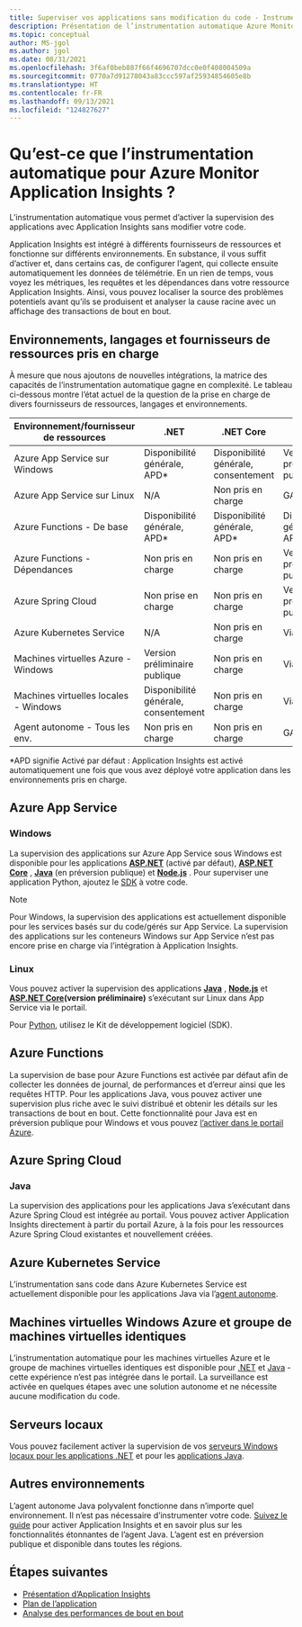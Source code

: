 ```yaml
---
title: Superviser vos applications sans modification du code - Instrumentation automatique pour Azure Monitor Application Insights | Microsoft Docs
description: Présentation de l’instrumentation automatique Azure Monitor Application Insights - Gestion des performances des applications sans code
ms.topic: conceptual
author: MS-jgol
ms.author: jgol
ms.date: 08/31/2021
ms.openlocfilehash: 3f6af0beb887f66f4696707dcc0e0f408004509a
ms.sourcegitcommit: 0770a7d91278043a83ccc597af25934854605e8b
ms.translationtype: HT
ms.contentlocale: fr-FR
ms.lasthandoff: 09/13/2021
ms.locfileid: "124827627"
---
```

# <a name="what-is-auto-instrumentation-for-azure-monitor-application-insights"></a>Qu’est-ce que l’instrumentation automatique pour Azure Monitor Application Insights ?

L’instrumentation automatique vous permet d’activer la supervision des applications avec Application Insights sans modifier votre code.  

Application Insights est intégré à différents fournisseurs de ressources et fonctionne sur différents environnements. En substance, il vous suffit d’activer et, dans certains cas, de configurer l’agent, qui collecte ensuite automatiquement les données de télémétrie. En un rien de temps, vous voyez les métriques, les requêtes et les dépendances dans votre ressource Application Insights. Ainsi, vous pouvez localiser la source des problèmes potentiels avant qu’ils se produisent et analyser la cause racine avec un affichage des transactions de bout en bout.

## <a name="supported-environments-languages-and-resource-providers"></a>Environnements, langages et fournisseurs de ressources pris en charge

À mesure que nous ajoutons de nouvelles intégrations, la matrice des capacités de l’instrumentation automatique gagne en complexité. Le tableau ci-dessous montre l’état actuel de la question de la prise en charge de divers fournisseurs de ressources, langages et environnements.

|Environnement/fournisseur de ressources          | .NET            | .NET Core       | Java            | Node.js         | Python          |
|---------------------------------------|-----------------|-----------------|-----------------|-----------------|-----------------|
|Azure App Service sur Windows           | Disponibilité générale, APD*       | Disponibilité générale, consentement      | Version préliminaire publique  | Version préliminaire publique  | Non pris en charge   |
|Azure App Service sur Linux             | N/A             | Non pris en charge   | GA              | GA              | Non pris en charge   |
|Azure Functions - De base                | Disponibilité générale, APD*       | Disponibilité générale, APD*       | Disponibilité générale, APD*       | Disponibilité générale, APD*       | Disponibilité générale, APD*       |
|Azure Functions - Dépendances         | Non pris en charge   | Non pris en charge   | Version préliminaire publique  | Non pris en charge   | Par l’intermédiaire d’[extension](monitor-functions.md#distributed-tracing-for-python-function-apps)   |
|Azure Spring Cloud                     | Non prise en charge   | Non pris en charge   | Version préliminaire publique  | Non pris en charge   | Non pris en charge   |
|Azure Kubernetes Service               | N/A             | Non pris en charge   | Via l’agent   | Non pris en charge   | Non pris en charge   |
|Machines virtuelles Azure - Windows                      | Version préliminaire publique  | Non pris en charge   | Via l’agent   | Non pris en charge   | Non pris en charge   |
|Machines virtuelles locales - Windows                | Disponibilité générale, consentement      | Non pris en charge   | Via l’agent   | Non pris en charge   | Non pris en charge   |
|Agent autonome - Tous les env.            | Non pris en charge   | Non pris en charge   | GA              | Non pris en charge   | Non pris en charge   |

*APD signifie Activé par défaut : Application Insights est activé automatiquement une fois que vous avez déployé votre application dans les environnements pris en charge. 

## <a name="azure-app-service"></a>Azure App Service

### <a name="windows"></a>Windows

La supervision des applications sur Azure App Service sous Windows est disponible pour les applications **[ASP.NET](./azure-web-apps-net.md)** (activé par défaut), **[ASP.NET Core](./azure-web-apps-net-core.md)** , **[Java](./azure-web-apps-java.md)** (en préversion publique) et **[Node.js](./azure-web-apps-nodejs.md)** . Pour superviser une application Python, ajoutez le [SDK](./opencensus-python.md) à votre code.

> [!NOTE]
> Pour Windows, la supervision des applications est actuellement disponible pour les services basés sur du code/gérés sur App Service. La supervision des applications sur les conteneurs Windows sur App Service n’est pas encore prise en charge via l’intégration à Application Insights.

### <a name="linux"></a>Linux
Vous pouvez activer la supervision des applications **[Java](./azure-web-apps-java.md?)** , **[Node.js](./azure-web-apps-nodejs.md?tabs=linux)** et **[ASP.NET Core](./azure-web-apps-net-core.md?tabs=linux)(version préliminaire)** s’exécutant sur Linux dans App Service via le portail. 

Pour [Python](./opencensus-python.md), utilisez le Kit de développement logiciel (SDK).

## <a name="azure-functions"></a>Azure Functions

La supervision de base pour Azure Functions est activée par défaut afin de collecter les données de journal, de performances et d’erreur ainsi que les requêtes HTTP. Pour les applications Java, vous pouvez activer une supervision plus riche avec le suivi distribué et obtenir les détails sur les transactions de bout en bout. Cette fonctionnalité pour Java est en préversion publique pour Windows et vous pouvez [l’activer dans le portail Azure](./monitor-functions.md).

## <a name="azure-spring-cloud"></a>Azure Spring Cloud

### <a name="java"></a>Java 
La supervision des applications pour les applications Java s’exécutant dans Azure Spring Cloud est intégrée au portail. Vous pouvez activer Application Insights directement à partir du portail Azure, à la fois pour les ressources Azure Spring Cloud existantes et nouvellement créées.  

## <a name="azure-kubernetes-service"></a>Azure Kubernetes Service

L’instrumentation sans code dans Azure Kubernetes Service est actuellement disponible pour les applications Java via l’[agent autonome](./java-in-process-agent.md). 

## <a name="azure-windows-vms-and-virtual-machine-scale-set"></a>Machines virtuelles Windows Azure et groupe de machines virtuelles identiques

L’instrumentation automatique pour les machines virtuelles Azure et le groupe de machines virtuelles identiques est disponible pour [.NET](./azure-vm-vmss-apps.md) et [Java](./java-in-process-agent.md) - cette expérience n’est pas intégrée dans le portail. La surveillance est activée en quelques étapes avec une solution autonome et ne nécessite aucune modification du code.  

## <a name="on-premises-servers"></a>Serveurs locaux
Vous pouvez facilement activer la supervision de vos [serveurs Windows locaux pour les applications .NET](./status-monitor-v2-overview.md) et pour les [applications Java](./java-in-process-agent.md).

## <a name="other-environments"></a>Autres environnements
L’agent autonome Java polyvalent fonctionne dans n’importe quel environnement. Il n’est pas nécessaire d’instrumenter votre code. [Suivez le guide](./java-in-process-agent.md) pour activer Application Insights et en savoir plus sur les fonctionnalités étonnantes de l’agent Java. L’agent est en préversion publique et disponible dans toutes les régions. 

## <a name="next-steps"></a>Étapes suivantes

* [Présentation d’Application Insights](./app-insights-overview.md)
* [Plan de l’application](./app-map.md)
* [Analyse des performances de bout en bout](../app/tutorial-performance.md)
